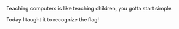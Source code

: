 Teaching computers is like teaching children, you gotta start simple.

Today I taught it to recognize the flag!